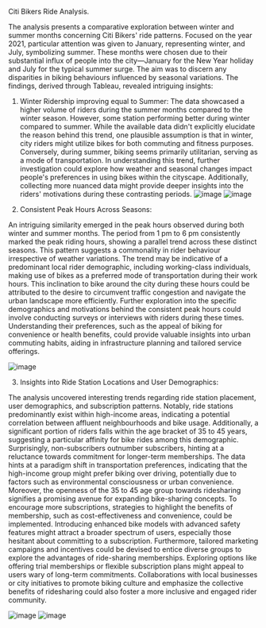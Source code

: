 Citi Bikers Ride Analysis.

The analysis presents a comparative exploration between winter and summer months concerning Citi Bikers' ride patterns. Focused on the year 2021, particular attention was given to January, representing winter, and July, symbolizing summer. These months were chosen due to their substantial influx of people into the city—January for the New Year holiday and July for the typical summer surge. The aim was to discern any disparities in biking behaviours influenced by seasonal variations.
The findings, derived through Tableau, revealed intriguing insights:
1)	Winter Ridership improving equal to Summer: The data showcased a higher volume of riders during the summer months compared to the winter season. However, some station performing better during winter compared to summer. While the available data didn't explicitly elucidate the reason behind this trend, one plausible assumption is that in winter, city riders might utilize bikes for both commuting and fitness purposes. Conversely, during summer, biking seems primarily utilitarian, serving as a mode of transportation.
In understanding this trend, further investigation could explore how weather and seasonal changes impact people's preferences in using bikes within the cityscape. Additionally, collecting more nuanced data might provide deeper insights into the riders' motivations during these contrasting periods.
![image](https://github.com/steve3636/RideShareTableau/assets/139638282/2718e03a-2b71-4118-8a52-636127bf07ed)
![image](https://github.com/steve3636/RideShareTableau/assets/139638282/a4564617-ee6e-4296-af75-c430ae54361c)





2)	Consistent Peak Hours Across Seasons:

An intriguing similarity emerged in the peak hours observed during both winter and summer months. The period from 1 pm to 6 pm consistently marked the peak riding hours, showing a parallel trend across these distinct seasons. This pattern suggests a commonality in rider behaviour irrespective of weather variations.
The trend may be indicative of a predominant local rider demographic, including working-class individuals, making use of bikes as a preferred mode of transportation during their work hours. This inclination to bike around the city during these hours could be attributed to the desire to circumvent traffic congestion and navigate the urban landscape more efficiently.
Further exploration into the specific demographics and motivations behind the consistent peak hours could involve conducting surveys or interviews with riders during these times. Understanding their preferences, such as the appeal of biking for convenience or health benefits, could provide valuable insights into urban commuting habits, aiding in infrastructure planning and tailored service offerings.

 

![image](https://github.com/steve3636/RideShareTableau/assets/139638282/95541902-9f40-4a99-8526-44efbc8a2e27)








3)	Insights into Ride Station Locations and User Demographics:

The analysis uncovered interesting trends regarding ride station placement, user demographics, and subscription patterns. Notably, ride stations predominantly exist within high-income areas, indicating a potential correlation between affluent neighbourhoods and bike usage. Additionally, a significant portion of riders falls within the age bracket of 35 to 45 years, suggesting a particular affinity for bike rides among this demographic. Surprisingly, non-subscribers outnumber subscribers, hinting at a reluctance towards commitment for longer-term memberships.
The data hints at a paradigm shift in transportation preferences, indicating that the high-income group might prefer biking over driving, potentially due to factors such as environmental consciousness or urban convenience. Moreover, the openness of the 35 to 45 age group towards ridesharing signifies a promising avenue for expanding bike-sharing concepts.
To encourage more subscriptions, strategies to highlight the benefits of membership, such as cost-effectiveness and convenience, could be implemented. Introducing enhanced bike models with advanced safety features might attract a broader spectrum of users, especially those hesitant about committing to a subscription. Furthermore, tailored marketing campaigns and incentives could be devised to entice diverse groups to explore the advantages of ride-sharing memberships.
Exploring options like offering trial memberships or flexible subscription plans might appeal to users wary of long-term commitments. Collaborations with local businesses or city initiatives to promote biking culture and emphasize the collective benefits of ridesharing could also foster a more inclusive and engaged rider community.




![image](https://github.com/steve3636/RideShareTableau/assets/139638282/6db6d265-67ec-4635-ba07-d460b23aceaa)
![image](https://github.com/steve3636/RideShareTableau/assets/139638282/7c48dcfb-333f-41fc-9c52-c287dec08cc0)











